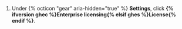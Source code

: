 1. Under {% octicon "gear" aria-hidden="true" %} **Settings**, click **{% ifversion ghec %}Enterprise licensing{% elsif ghes %}License{% endif %}**.
